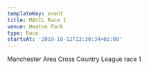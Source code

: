 ```yaml
---
templateKey: event
title: MACCL Race 1
venue: Heaton Park
type: Race
startsAt: '2019-10-12T13:30:34+01:00'
---
```

Manchester Area Cross Country League race 1
